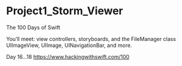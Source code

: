 # Project1_Storm_Viewer
The 100 Days of Swift

You’ll meet: 
view controllers, storyboards, and the FileManager class
UIImageView, UIImage, UINavigationBar, and more.

Day 16...18
https://www.hackingwithswift.com/100
